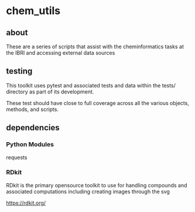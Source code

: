 # chem_utils

## about

These are a series of scripts that assist with the cheminformatics tasks at the IBRI and accessing external data sources

## testing

This toolkit uses pytest and associated tests and data within the tests/ directory as part of its development.

These test should have close to full coverage across all the various objects, methods, and scripts.

## dependencies

### Python Modules
  requests

### RDkit

RDkit is the primary opensource toolkit to use for handling compounds and associated computations including creating images through the svg

https://rdkit.org/
